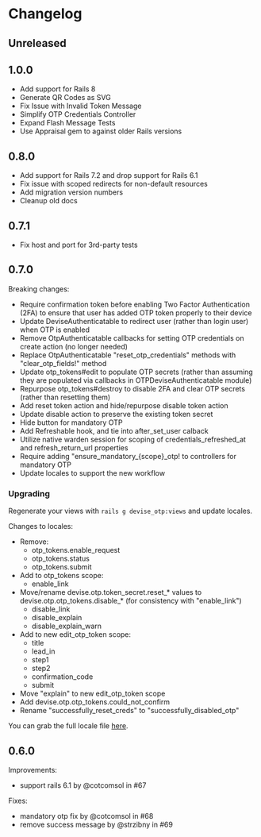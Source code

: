 # Changelog

## Unreleased

## 1.0.0
- Add support for Rails 8
- Generate QR Codes as SVG
- Fix Issue with Invalid Token Message
- Simplify OTP Credentials Controller
- Expand Flash Message Tests
- Use Appraisal gem to against older Rails versions

## 0.8.0
- Add support for Rails 7.2 and drop support for Rails 6.1
- Fix issue with scoped redirects for non-default resources
- Add migration version numbers
- Cleanup old docs

## 0.7.1
- Fix host and port for 3rd-party tests

## 0.7.0

Breaking changes:

- Require confirmation token before enabling Two Factor Authentication (2FA) to ensure that user has added OTP token properly to their device
- Update DeviseAuthenticatable to redirect user (rather than login user) when OTP is enabled
- Remove OtpAuthenticatable callbacks for setting OTP credentials on create action (no longer needed)
- Replace OtpAuthenticatable "reset_otp_credentials" methods with "clear_otp_fields!" method
- Update otp_tokens#edit to populate OTP secrets (rather than assuming they are populated via callbacks in OTPDeviseAuthenticatable module)
- Repurpose otp_tokens#destroy to disable 2FA and clear OTP secrets (rather than resetting them)
- Add reset token action and hide/repurpose disable token action
- Update disable action to preserve the existing token secret
- Hide button for mandatory OTP
- Add Refreshable hook, and tie into after\_set\_user calback
- Utilize native warden session for scoping of credentials\_refreshed\_at and refresh\_return\_url properties
- Require adding "ensure\_mandatory\_{scope}\_otp! to controllers for mandatory OTP
- Update locales to support the new workflow

### Upgrading

Regenerate your views with `rails g devise_otp:views` and update locales.

Changes to locales:

- Remove:
  - otp_tokens.enable_request
  - otp_tokens.status
  - otp_tokens.submit
- Add to otp_tokens scope:
  - enable_link
- Move/rename devise.otp.token_secret.reset_\* values to devise.otp.otp_tokens.disable_\* (for consistency with "enable_link")
  - disable_link
  - disable_explain
  - disable_explain_warn
- Add to new edit_otp_token scope:
  - title
  - lead_in
  - step1
  - step2
  - confirmation_code
  - submit
- Move "explain" to new edit_otp_token scope
- Add devise.otp.otp_tokens.could_not_confirm
- Rename "successfully_reset_creds" to "successfully_disabled_otp"

You can grab the full locale file [here](https://github.com/wmlele/devise-otp/blob/master/config/locales/en.yml).

## 0.6.0

Improvements:

- support rails 6.1 by @cotcomsol in #67

Fixes:

- mandatory otp fix by @cotcomsol in #68
- remove success message by @strzibny in #69
